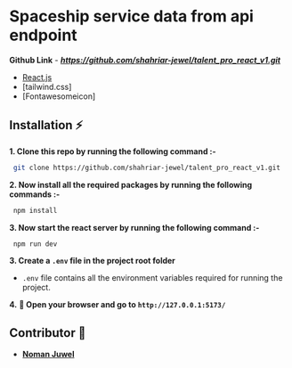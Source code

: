 # Spaceship service data from api endpoint

**Github Link** - ***https://github.com/shahriar-jewel/talent_pro_react_v1.git***

 - [React.js](https://reactjs.org/)
 - [tailwind.css]
 - [Fontawesomeicon]

## Installation :zap:

 **1. Clone this repo by running the following command :-**
 ```bash
  git clone https://github.com/shahriar-jewel/talent_pro_react_v1.git
 ```
 
 **2. Now install all the required packages by running the following commands :-**
 ```bash
  npm install 
 ```
 **3. Now start the react server by running the following command :-**
 ```bash
  npm run dev
 ```
 **3. Create a `.env` file in the project root folder**
   - `.env` file contains all the environment variables required for running the project.
   
 **4.** **🎉  Open your browser and go to  `http://127.0.0.1:5173/`**
 
## Contributor 🤝
 - [**Noman Juwel**](https://github.com/shahriar-jewel)




